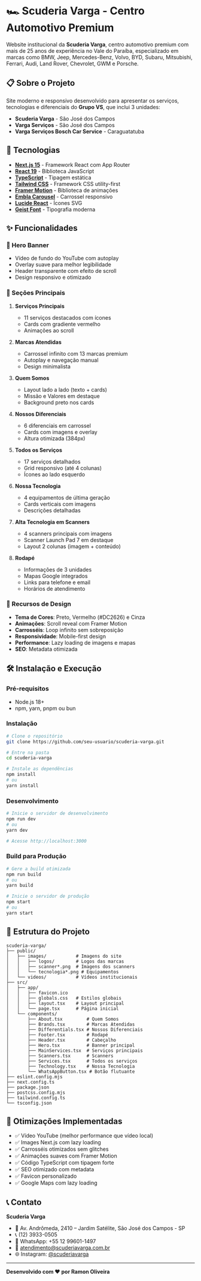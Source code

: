# 🏎️ Scuderia Varga - Centro Automotivo Premium

Website institucional da **Scuderia Varga**, centro automotivo premium com mais de 25 anos de experiência no Vale do Paraíba, especializado em marcas como BMW, Jeep, Mercedes-Benz, Volvo, BYD, Subaru, Mitsubishi, Ferrari, Audi, Land Rover, Chevrolet, GWM e Porsche.

## 📋 Sobre o Projeto

Site moderno e responsivo desenvolvido para apresentar os serviços, tecnologias e diferenciais do **Grupo VS**, que inclui 3 unidades:
- **Scuderia Varga** - São José dos Campos
- **Varga Serviços** - São José dos Campos
- **Varga Serviços Bosch Car Service** - Caraguatatuba

## 🚀 Tecnologias

- **[Next.js 15](https://nextjs.org/)** - Framework React com App Router
- **[React 19](https://react.dev/)** - Biblioteca JavaScript
- **[TypeScript](https://www.typescriptlang.org/)** - Tipagem estática
- **[Tailwind CSS](https://tailwindcss.com/)** - Framework CSS utility-first
- **[Framer Motion](https://www.framer.com/motion/)** - Biblioteca de animações
- **[Embla Carousel](https://www.embla-carousel.com/)** - Carrossel responsivo
- **[Lucide React](https://lucide.dev/)** - Ícones SVG
- **[Geist Font](https://vercel.com/font)** - Tipografia moderna

## ✨ Funcionalidades

### 🎥 Hero Banner
- Vídeo de fundo do YouTube com autoplay
- Overlay suave para melhor legibilidade
- Header transparente com efeito de scroll
- Design responsivo e otimizado

### 📱 Seções Principais

1. **Serviços Principais**
   - 11 serviços destacados com ícones
   - Cards com gradiente vermelho
   - Animações ao scroll

2. **Marcas Atendidas**
   - Carrossel infinito com 13 marcas premium
   - Autoplay e navegação manual
   - Design minimalista

3. **Quem Somos**
   - Layout lado a lado (texto + cards)
   - Missão e Valores em destaque
   - Background preto nos cards

4. **Nossos Diferenciais**
   - 6 diferenciais em carrossel
   - Cards com imagens e overlay
   - Altura otimizada (384px)

5. **Todos os Serviços**
   - 17 serviços detalhados
   - Grid responsivo (até 4 colunas)
   - Ícones ao lado esquerdo

6. **Nossa Tecnologia**
   - 4 equipamentos de última geração
   - Cards verticais com imagens
   - Descrições detalhadas

7. **Alta Tecnologia em Scanners**
   - 4 scanners principais com imagens
   - Scanner Launch Pad 7 em destaque
   - Layout 2 colunas (imagem + conteúdo)

8. **Rodapé**
   - Informações de 3 unidades
   - Mapas Google integrados
   - Links para telefone e email
   - Horários de atendimento

### 🎨 Recursos de Design

- **Tema de Cores**: Preto, Vermelho (#DC2626) e Cinza
- **Animações**: Scroll reveal com Framer Motion
- **Carrosséis**: Loop infinito sem sobreposição
- **Responsividade**: Mobile-first design
- **Performance**: Lazy loading de imagens e mapas
- **SEO**: Metadata otimizada

## 🛠️ Instalação e Execução

### Pré-requisitos
- Node.js 18+ 
- npm, yarn, pnpm ou bun

### Instalação

```bash
# Clone o repositório
git clone https://github.com/seu-usuario/scuderia-varga.git

# Entre na pasta
cd scuderia-varga

# Instale as dependências
npm install
# ou
yarn install
```

### Desenvolvimento

```bash
# Inicie o servidor de desenvolvimento
npm run dev
# ou
yarn dev

# Acesse http://localhost:3000
```

### Build para Produção

```bash
# Gere a build otimizada
npm run build
# ou
yarn build

# Inicie o servidor de produção
npm start
# ou
yarn start
```

## 📁 Estrutura do Projeto

```
scuderia-varga/
├── public/
│   ├── images/           # Imagens do site
│   │   ├── logos/        # Logos das marcas
│   │   ├── scanner*.png  # Imagens dos scanners
│   │   └── tecnologia*.png # Equipamentos
│   └── videos/           # Vídeos institucionais
├── src/
│   ├── app/
│   │   ├── favicon.ico
│   │   ├── globals.css   # Estilos globais
│   │   ├── layout.tsx    # Layout principal
│   │   └── page.tsx      # Página inicial
│   └── components/
│       ├── About.tsx         # Quem Somos
│       ├── Brands.tsx        # Marcas Atendidas
│       ├── Differentials.tsx # Nossos Diferenciais
│       ├── Footer.tsx        # Rodapé
│       ├── Header.tsx        # Cabeçalho
│       ├── Hero.tsx          # Banner principal
│       ├── MainServices.tsx  # Serviços principais
│       ├── Scanners.tsx      # Scanners
│       ├── Services.tsx      # Todos os serviços
│       ├── Technology.tsx    # Nossa Tecnologia
│       └── WhatsAppButton.tsx # Botão flutuante
├── eslint.config.mjs
├── next.config.ts
├── package.json
├── postcss.config.mjs
├── tailwind.config.ts
└── tsconfig.json
```

## 🎯 Otimizações Implementadas

- ✅ Vídeo YouTube (melhor performance que vídeo local)
- ✅ Images Next.js com lazy loading
- ✅ Carrosséis otimizados sem glitches
- ✅ Animações suaves com Framer Motion
- ✅ Código TypeScript com tipagem forte
- ✅ SEO otimizado com metadata
- ✅ Favicon personalizado
- ✅ Google Maps com lazy loading

## 📞 Contato

**Scuderia Varga**
- 📍 Av. Andrômeda, 2410 – Jardim Satélite, São José dos Campos - SP
- 📞 (12) 3933-0505
- 📱 WhatsApp: +55 12 99601-1497
- 📧 atendimento@scuderiavarga.com.br
- 🌐 Instagram: [@scuderiavarga](https://www.instagram.com/scuderiavarga)

---

**Desenvolvido com ❤️ por Ramon Oliveira**
